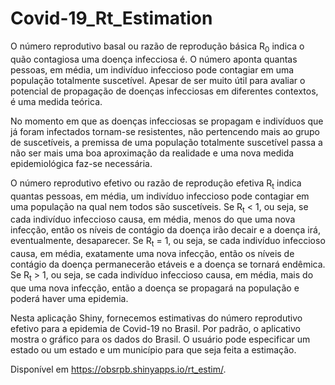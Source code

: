 # Covid-19_Rt_Estimation

O número reprodutivo basal ou razão de reprodução básica R<sub>0</sub> indica o quão contagiosa uma doença infecciosa é. O número aponta quantas pessoas, em média, um indivíduo infeccioso pode contagiar em uma população totalmente suscetível. Apesar de ser muito útil para avaliar o potencial de propagação de doenças infecciosas em diferentes contextos, é uma medida teórica.

No momento em que as doenças infecciosas se propagam e indivíduos que já foram infectados tornam-se resistentes, não pertencendo mais ao grupo de suscetíveis, a premissa de uma população totalmente suscetível passa a não ser mais uma boa aproximação da realidade e uma nova medida epidemiológica faz-se necessária.

O número reprodutivo efetivo ou razão de reprodução efetiva R<sub>t</sub> indica quantas pessoas, em média, um indivíduo infeccioso pode contagiar em uma população na qual nem todos são suscetíveis. Se R<sub>t</sub> < 1, ou seja, se cada indivíduo infeccioso causa, em média, menos do que uma nova infecção, então os níveis de contágio da doença irão decair e a doença irá, eventualmente, desaparecer. Se R<sub>t</sub> = 1, ou seja, se cada indivíduo infeccioso causa, em média, exatamente uma nova infecção, então os níveis de contágio da doença permanecerão etáveis e a doença se tornará endêmica. Se R<sub>t</sub> > 1, ou seja, se cada indivíduo infeccioso causa, em média, mais do que uma nova infecção, então a doença se propagará na população e poderá haver uma epidemia.

Nesta aplicação Shiny, fornecemos estimativas do número reprodutivo efetivo para a epidemia de Covid-19 no Brasil. Por padrão, o aplicativo mostra o gráfico para os dados do Brasil. O usuário pode especificar um estado ou um estado e um município para que seja feita a estimação.

Disponível em https://obsrpb.shinyapps.io/rt_estim/.

